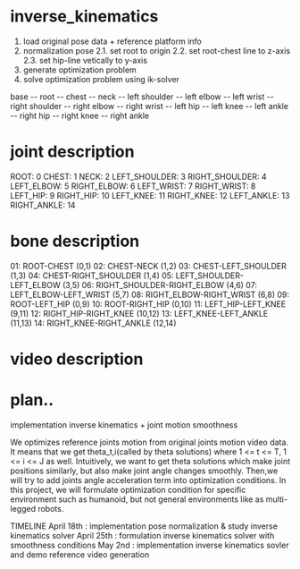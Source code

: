 # inverse_kinematics

1. load original pose data + reference platform info
2. normalization pose
2.1. set root to origin
2.2. set root-chest line to z-axis
2.3. set hip-line vetically to y-axis
3. generate optimization problem
4. solve optimization problem using ik-solver

base -- root -- chest      -- neck
                           -- left shoulder  -- left elbow   -- left wrist
                           -- right shoulder -- right elbow  -- right wrist
             -- left hip   -- left knee      -- left ankle
             -- right hip  -- right knee     -- right ankle


# joint description
ROOT: 0
CHEST: 1
NECK: 2
LEFT_SHOULDER: 3
RIGHT_SHOULDER: 4
LEFT_ELBOW: 5
RIGHT_ELBOW: 6
LEFT_WRIST: 7
RIGHT_WRIST: 8
LEFT_HIP: 9
RIGHT_HIP: 10
LEFT_KNEE: 11
RIGHT_KNEE: 12
LEFT_ANKLE: 13
RIGHT_ANKLE: 14

# bone description
01: ROOT-CHEST (0,1)
02: CHEST-NECK (1,2)
03: CHEST-LEFT_SHOULDER (1,3)
04: CHEST-RIGHT_SHOULDER (1,4)
05: LEFT_SHOULDER-LEFT_ELBOW (3,5)
06: RIGHT_SHOULDER-RIGHT_ELBOW (4,6)
07: LEFT_ELBOW-LEFT_WRIST (5,7)
08: RIGHT_ELBOW-RIGHT_WRIST (6,8)
09: ROOT-LEFT_HIP (0,9)
10: ROOT-RIGHT_HIP (0,10)
11: LEFT_HIP-LEFT_KNEE (9,11)
12: RIGHT_HIP-RIGHT_KNEE (10,12)
13: LEFT_KNEE-LEFT_ANKLE (11,13)
14: RIGHT_KNEE-RIGHT_ANKLE (12,14)


# video description



# plan..
implementation inverse kinematics + joint motion smoothness

We optimizes reference joints motion from original joints motion video data.
It means that we get theta_t,i(called by theta solutions) where 1 <= t <= T, 1 <= i <= J as well.
Intuitively, we want to get theta solutions which make joint positions similarly, but also make joint angle changes smoothly.
Then,we will try to add joints angle acceleration term into optimization conditions.
In this project, we will formulate optimization condition for specific environment such as humanoid, but not general environments like as multi-legged robots.


TIMELINE
April 18th : implementation pose normalization & study inverse kinematics solver
April 25th : formulation inverse kinematics solver with smoothness conditions
May 2nd    : implementation inverse kinematics sovler and demo reference video generation